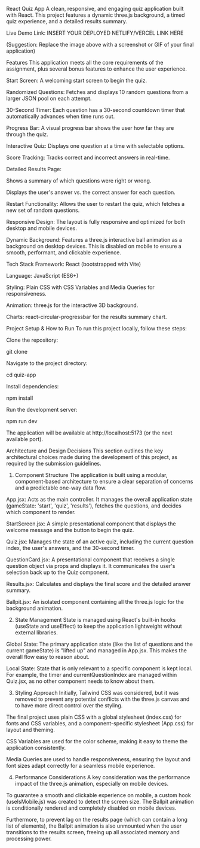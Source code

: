 React Quiz App
A clean, responsive, and engaging quiz application built with React. This project features a dynamic three.js background, a timed quiz experience, and a detailed results summary.

Live Demo Link: INSERT YOUR DEPLOYED NETLIFY/VERCEL LINK HERE

(Suggestion: Replace the image above with a screenshot or GIF of your final application)

Features
This application meets all the core requirements of the assignment, plus several bonus features to enhance the user experience.

Start Screen: A welcoming start screen to begin the quiz.

Randomized Questions: Fetches and displays 10 random questions from a larger JSON pool on each attempt.

30-Second Timer: Each question has a 30-second countdown timer that automatically advances when time runs out.

Progress Bar: A visual progress bar shows the user how far they are through the quiz.

Interactive Quiz: Displays one question at a time with selectable options.

Score Tracking: Tracks correct and incorrect answers in real-time.

Detailed Results Page:

Shows a summary of which questions were right or wrong.

Displays the user's answer vs. the correct answer for each question.

Restart Functionality: Allows the user to restart the quiz, which fetches a new set of random questions.

Responsive Design: The layout is fully responsive and optimized for both desktop and mobile devices.

Dynamic Background: Features a three.js interactive ball animation as a background on desktop devices. This is disabled on mobile to ensure a smooth, performant, and clickable experience.

Tech Stack
Framework: React (bootstrapped with Vite)

Language: JavaScript (ES6+)

Styling: Plain CSS with CSS Variables and Media Queries for responsiveness.

Animation: three.js for the interactive 3D background.

Charts: react-circular-progressbar for the results summary chart.

Project Setup & How to Run
To run this project locally, follow these steps:

Clone the repository:

git clone <your-repository-url>

Navigate to the project directory:

cd quiz-app

Install dependencies:

npm install

Run the development server:

npm run dev

The application will be available at http://localhost:5173 (or the next available port).

Architecture and Design Decisions
This section outlines the key architectural choices made during the development of this project, as required by the submission guidelines.

1. Component Structure
The application is built using a modular, component-based architecture to ensure a clear separation of concerns and a predictable one-way data flow.

App.jsx: Acts as the main controller. It manages the overall application state (gameState: 'start', 'quiz', 'results'), fetches the questions, and decides which component to render.

StartScreen.jsx: A simple presentational component that displays the welcome message and the button to begin the quiz.

Quiz.jsx: Manages the state of an active quiz, including the current question index, the user's answers, and the 30-second timer.

QuestionCard.jsx: A presentational component that receives a single question object via props and displays it. It communicates the user's selection back up to the Quiz component.

Results.jsx: Calculates and displays the final score and the detailed answer summary.

Ballpit.jsx: An isolated component containing all the three.js logic for the background animation.

2. State Management
State is managed using React's built-in hooks (useState and useEffect) to keep the application lightweight without external libraries.

Global State: The primary application state (like the list of questions and the current gameState) is "lifted up" and managed in App.jsx. This makes the overall flow easy to reason about.

Local State: State that is only relevant to a specific component is kept local. For example, the timer and currentQuestionIndex are managed within Quiz.jsx, as no other component needs to know about them.

3. Styling Approach
Initially, Tailwind CSS was considered, but it was removed to prevent any potential conflicts with the three.js canvas and to have more direct control over the styling.

The final project uses plain CSS with a global stylesheet (index.css) for fonts and CSS variables, and a component-specific stylesheet (App.css) for layout and theming.

CSS Variables are used for the color scheme, making it easy to theme the application consistently.

Media Queries are used to handle responsiveness, ensuring the layout and font sizes adapt correctly for a seamless mobile experience.

4. Performance Considerations
A key consideration was the performance impact of the three.js animation, especially on mobile devices.

To guarantee a smooth and clickable experience on mobile, a custom hook (useIsMobile.js) was created to detect the screen size. The Ballpit animation is conditionally rendered and completely disabled on mobile devices.

Furthermore, to prevent lag on the results page (which can contain a long list of elements), the Ballpit animation is also unmounted when the user transitions to the results screen, freeing up all associated memory and processing power.
